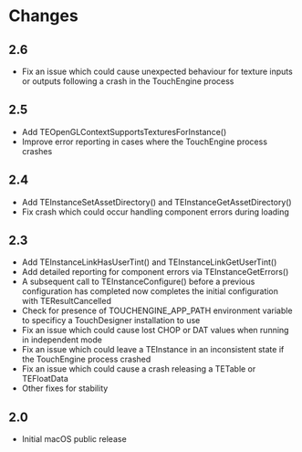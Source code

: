 # Changes

## 2.6

* Fix an issue which could cause unexpected behaviour for texture inputs or outputs following a crash in the TouchEngine process

## 2.5

* Add TEOpenGLContextSupportsTexturesForInstance()
* Improve error reporting in cases where the TouchEngine process crashes

## 2.4

* Add TEInstanceSetAssetDirectory() and TEInstanceGetAssetDirectory()
* Fix crash which could occur handling component errors during loading

## 2.3

* Add TEInstanceLinkHasUserTint() and TEInstanceLinkGetUserTint()
* Add detailed reporting for component errors via TEInstanceGetErrors()
* A subsequent call to TEInstanceConfigure() before a previous configuration has completed now completes the initial configuration with TEResultCancelled
* Check for presence of TOUCHENGINE_APP_PATH environment variable to specificy a TouchDesigner installation to use
* Fix an issue which could cause lost CHOP or DAT values when running in independent mode
* Fix an issue which could leave a TEInstance in an inconsistent state if the TouchEngine process crashed
* Fix an issue which could cause a crash releasing a TETable or TEFloatData
* Other fixes for stability

## 2.0

* Initial macOS public release
